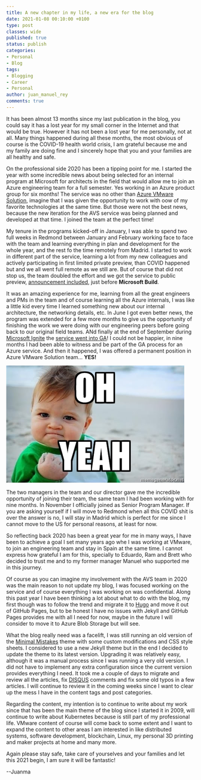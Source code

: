 ```yaml
---
title: A new chapter in my life, a new era for the blog
date: 2021-01-08 00:10:00 +0100
type: post
classes: wide
published: true
status: publish
categories:
- Personal
- Blog
tags:
- Blogging
- Career
- Personal
author: juan_manuel_rey
comments: true
---
```


It has been almost 13 months since my last publication in the blog, you could say it has a lost year for my small corner in the Internet and that would be true. However it has not been a lost year for me personally, not at all. Many things happened during all these months, the most obvious of course is the COVID-19 health world crisis, I am grateful because me and my family are doing fine and I sincerely hope that you and your families are all healthy and safe.

On the professional side 2020 has been a tipping point for me. I started the year with some incredible news about being selected for an internal program at Microsoft for architects in the field that would allow me to join an Azure engineering team for a full semester. Yes working in an Azure product group for six months! The service was no other than [Azure VMware Solution](https://azure.microsoft.com/en-us/services/azure-vmware/), imagine that I was given the opportunity to work with oow of my favorite technologies at the same time. But those were not the best news, because the new iteration for the AVS service was being planned and developed at that time. I joined the team at the perfect time!

My tenure in the programs kicked-off in January, I was able to spend two full weeks in Redmond between January and February working face to face with the team and learning everything in plan and development for the whole year, and the rest fo the time remotely from Madrid. I started to work in different part of the service, learning a lot from my new colleagues and actively participating in first limited private preview, than COVID happened but and we all went full remote as we still are. But of course that did not stop us, the team doubled the effort and we got the service to public preview, [announcement included](https://azure.microsoft.com/en-us/blog/microsoft-announces-next-evolution-of-azure-vmware-solution/), just before **Microsoft Build**.

It was an amazing experience for me, learning from all the great engineers and PMs in the team and of course learning all the Azure internals, I was like a little kid every time I learned something new about our internal architecture, the networking details, etc. In June I got even better news, the program was extended for a few more months to give us the opportunity of finishing the work we were doing with our engineering peers before going back to our original field teams. ANd finally at the end of September during [Microsoft Ignite](https://myignite.microsoft.com/home) the [service went into GA](https://azure.microsoft.com/en-us/blog/the-new-azure-vmware-solution-is-now-generally-available/)! I could not be happier, in nine months I had been able to witness and be part of the GA process for an Azure service. And then it happened, I was offered a permanent position in Azure VMware Solution team... **YES!**

[![](/assets/images/oh-yeah.jpg)]({{site.url}}/assets/images/oh-yeah.jpg)

The two managers in the team and our director gave me the incredible opportunity of joining their team, the same team I had been working with for nine months. In November I officially joined as Senior Program Manager. If you are asking yourself if I will move to Redmond when all this COVID shit is over the answer is no, I will stay in Madrid which is perfect for me since I cannot move to the US for personal reasons, at least for now.

So reflecting back 2020 has been a great year for me in many ways, I have been to achieve a goal I set many years ago whe I was working at VMware, to join an engineering team and stay in Spain at the same time. I cannot express how grateful I am for this, specially to Eduardo, Ram and Brett who decided to trust me and to my former manager Manuel who supported me in this journey. 

Of course as you can imagine my involvement with the AVS team in 2020 was the main reason to not update my blog, I was focused working on the service and of course everything I was working on was confidential. Along this past year I have been thinking a lot about what to do with the blog, my first though was to follow the trend and migrate it to [Hugo](https://gohugo.io/) and move it out of GitHub Pages, but to be honest I have no issues with Jekyll and GitHub Pages provides me with all I need for now, maybe in the future I will consider to move it to Azure Blob Storage but will see. 

What the blog really need was a facelift, I was still running an old version of the [Minimal Mistakes](https://mmistakes.github.io/minimal-mistakes/) theme with some custom modifications and CSS style sheets. I considered to use a new Jekyll theme but in the end I decided to update the theme to its latest version. Upgrading it was relatively easy, although it was a manual process since I was running a very old version. I did not have to implement any extra configuration since the current version provides everything I need. It took me a couple of days to migrate and review all the articles, fix [DISQUS](https://disqus.com/) comments and fix some old typos in a few articles. I will continue to review it in the coming weeks since I want to clear up the mess I have in the content tags and post categories.

Regarding the content, my intention is to continue to write about my work since that has been the main theme of the blog since I started it in 2009, will continue to write about Kubernetes because is still part of my professional life. VMware content of course will come back to some extent and I want to expand the content to other areas I am interested in like distributed systems, software development, blockchain, Linux, my personal 3D printing and maker projects at home and many more.

Again please stay safe, take care of yourselves and your families and let this 2021 begin,  I am sure it will be fantastic!

--Juanma
